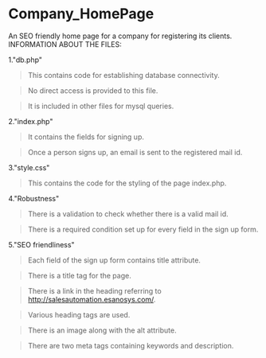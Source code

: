 # Company_HomePage
An SEO friendly home page for a company for registering its clients.
INFORMATION ABOUT THE FILES:


1."db.php"
	
>This contains code for establishing database connectivity.
	
>No direct access is provided to this file.
	
>It is included in other files for mysql queries.


2."index.php"
	
>It contains the fields for signing up.
	
>Once a person signs up, an email is sent to the registered mail id.


3."style.css"
	
>This contains the code for the styling of the page index.php.


4."Robustness"
	
>There is a validation to check whether there is a valid mail id.
	
>There is a required condition set up for every field in the sign up form.


5."SEO friendliness"
	
>Each field of the sign up form contains title attribute.
	
>There is a title tag for the page.
	
>There is a link in the heading referring to http://salesautomation.esanosys.com/.
	
>Various heading tags are used.
	
>There is an image along with the alt attribute.
        
>There are two meta tags containing keywords and description.
	
